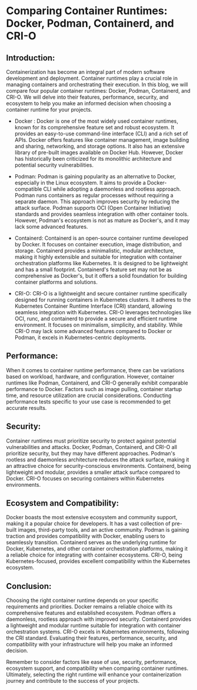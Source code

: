 # Comparing Container Runtimes: Docker, Podman, Containerd, and CRI-O

## Introduction:

Containerization has become an integral part of modern software development and deployment. Container runtimes play a crucial role in managing containers and orchestrating their execution. In this blog, we will compare four popular container runtimes: Docker, Podman, Containerd, and CRI-O. We will delve into their features, performance, security, and ecosystem to help you make an informed decision when choosing a container runtime for your projects.

* Docker :
Docker is one of the most widely used container runtimes, known for its comprehensive feature set and robust ecosystem. It provides an easy-to-use command-line interface (CLI) and a rich set of APIs. Docker offers features like container management, image building and sharing, networking, and storage options. It also has an extensive library of pre-built images available on Docker Hub. However, Docker has historically been criticized for its monolithic architecture and potential security vulnerabilities.

* Podman:
Podman is gaining popularity as an alternative to Docker, especially in the Linux ecosystem. It aims to provide a Docker-compatible CLI while adopting a daemonless and rootless approach. Podman runs containers as regular processes without requiring a separate daemon. This approach improves security by reducing the attack surface. Podman supports OCI (Open Container Initiative) standards and provides seamless integration with other container tools. However, Podman's ecosystem is not as mature as Docker's, and it may lack some advanced features.

* Containerd:
Containerd is an open-source container runtime developed by Docker. It focuses on container execution, image distribution, and storage. Containerd provides a minimalistic, modular architecture, making it highly extensible and suitable for integration with container orchestration platforms like Kubernetes. It is designed to be lightweight and has a small footprint. Containerd's feature set may not be as comprehensive as Docker's, but it offers a solid foundation for building container platforms and solutions.

* CRI-O:
CRI-O is a lightweight and secure container runtime specifically designed for running containers in Kubernetes clusters. It adheres to the Kubernetes Container Runtime Interface (CRI) standard, allowing seamless integration with Kubernetes. CRI-O leverages technologies like OCI, runc, and containerd to provide a secure and efficient runtime environment. It focuses on minimalism, simplicity, and stability. While CRI-O may lack some advanced features compared to Docker or Podman, it excels in Kubernetes-centric deployments.

## Performance:

When it comes to container runtime performance, there can be variations based on workload, hardware, and configuration. However, container runtimes like Podman, Containerd, and CRI-O generally exhibit comparable performance to Docker. Factors such as image pulling, container startup time, and resource utilization are crucial considerations. Conducting performance tests specific to your use case is recommended to get accurate results.

## Security:

Container runtimes must prioritize security to protect against potential vulnerabilities and attacks. Docker, Podman, Containerd, and CRI-O all prioritize security, but they may have different approaches. Podman's rootless and daemonless architecture reduces the attack surface, making it an attractive choice for security-conscious environments. Containerd, being lightweight and modular, provides a smaller attack surface compared to Docker. CRI-O focuses on securing containers within Kubernetes environments.

## Ecosystem and Compatibility:

Docker boasts the most extensive ecosystem and community support, making it a popular choice for developers. It has a vast collection of pre-built images, third-party tools, and an active community. Podman is gaining traction and provides compatibility with Docker, enabling users to seamlessly transition. Containerd serves as the underlying runtime for Docker, Kubernetes, and other container orchestration platforms, making it a reliable choice for integrating with container ecosystems. CRI-O, being Kubernetes-focused, provides excellent compatibility within the Kubernetes ecosystem.

## Conclusion:

Choosing the right container runtime depends on your specific requirements and priorities. Docker remains a reliable choice with its comprehensive features and established ecosystem. Podman offers a daemonless, rootless approach with improved security. Containerd provides a lightweight and modular runtime suitable for integration with container orchestration systems. CRI-O excels in Kubernetes environments, following the CRI standard. Evaluating their features, performance, security, and compatibility with your infrastructure will help you make an informed decision.

Remember to consider factors like ease of use, security, performance, ecosystem support, and compatibility when comparing container runtimes. Ultimately, selecting the right runtime will enhance your containerization journey and contribute to the success of your projects.
